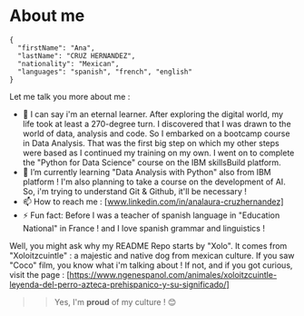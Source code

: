 # About me

```
{
  "firstName": "Ana",
  "lastName": "CRUZ HERNANDEZ",
  "nationality": "Mexican",
  "languages": "spanish", "french", "english"
}
```
Let me talk you more about me :
- 👀 I can say i'm an eternal learner. After exploring the digital world, my life took at least a 270-degree turn. I discovered that I was drawn to the world of data, analysis and code. So I embarked on a bootcamp       course in Data Analysis. That was the first big step on which my other steps were based as I continued my training on my own. I went on to complete the "Python for Data Science" course on the IBM skillsBuild       platform.
- 🌱 I’m currently learning "Data Analysis with Python" also from IBM platform ! I'm also planning to take a course on the development of AI. So, i'm trying to understand Git & Github, it'll be necessary ! 
- 📫 How to reach me : [www.linkedin.com/in/analaura-cruzhernandez]
- ⚡ Fun fact: Before I was a teacher of spanish language in "Education National" in France ! and I love spanish grammar and linguistics ! 

Well, you might ask why my README Repo starts by "Xolo". It comes from "Xoloitzcuintle" : a majestic and native dog from mexican culture. If you saw "Coco" film, you know what i'm talking about ! 
If not, and if you got curious, visit the page : [https://www.ngenespanol.com/animales/xoloitzcuintle-leyenda-del-perro-azteca-prehispanico-y-su-significado/]

>> Yes, I'm **proud** of my culture ! :blush: 



